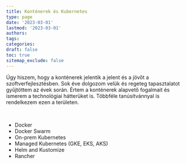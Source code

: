 ```yaml
---
title: Konténerek és Kubernetes
type: page
date: '2023-03-01'
lastmod: '2023-03-01'
authors:
tags:
categories:
draft: false
toc: true
sitemap_exclude: false
---
```


<div class="bg-secondary-bg rounded px-6 py-6">

Úgy hiszem, hogy a konténerek jelentik a jelent és a jövőt a szoftverfejlesztésben. Sok éve dolgozom velük és regeteg
tapasztalatot gyűjtöttem az évek során. Értem a konténerek alapvető fogalmait és ismerem a technológiai hátterüket is.
Többféle tanúsítvánnyal is rendelkezem ezen a területen.

<!--more-->
<br>

- Docker
- Docker Swarm
- On-prem Kubernetes
- Managed Kubernetes (GKE, EKS, AKS)
- Helm and Kustomize
- Rancher

</div>
